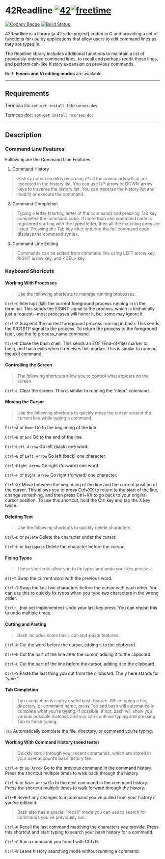 # 42Readline [![42](https://i.imgur.com/9NXfcit.jpg)](i.imgur.com/9NXfcit.jpg)[![freetime](https://i.imgur.com/8IcDLkc.png)](i.imgur.com/8IcDLkc.png)

[![Codacy Badge](https://api.codacy.com/project/badge/Grade/7924aebdcf304c2c8b6553ab4cfb03e6)](https://www.codacy.com/manual/antoinepaulbarthelemy/42Readline?utm_source=github.com&amp;utm_medium=referral&amp;utm_content=Ant0wan/42Readline&amp;utm_campaign=Badge_Grade) [![Build Status](https://travis-ci.com/Ant0wan/42Readline.svg?branch=master)](https://travis-ci.com/Ant0wan/42Readline)

42Readline is a library [a 42 side-project] coded in C and providing a set of functions for use by applications that allow users to edit command lines as they are typed in.

The Readline library includes additional functions to maintain a list of previously-entered command lines, to recall and perhaps reedit those lines, and perform csh-like history expansion on previous commands.

Both **Emacs and Vi editing modes** are available.

---

## Requirements

Termcap lib:
`apt-get install libncurses-dev`

Termcap doc:
`apt-get install ncurses-doc`

---

## Description

### Command Line Features

Following are the Command Line Features :

1. Command History

> History option enables recording of all the commands which are executed in the history list. You can use UP-arrow or DOWN-arrow keys to traverse the history list. You can traverse the history list and modify or execute the command.


2. Command Completion

> Typing a letter (starting letter of the command) and pressing Tab key completes the command code. If more than one command code is registered starting with the typed letter, then all the matching ones are listed. Pressing the Tab key after entering the full command code displays the command syntax.


3. Command Line Editing

> Commands can be edited from command line using LEFT arrow key, RIGHT arrow key, and \<DEL\> key.


### Keyboard Shortcuts

#### Working With Processes

> Use the following shortcuts to manage running processes.

`Ctrl+C` Interrupt (kill) the current foreground process running in in the terminal. This sends the SIGINT signal to the process, which is technically just a request—most processes will honor it, but some may ignore it.

`Ctrl+Z` Suspend the current foreground process running in bash. This sends the SIGTSTP signal to the process. To return the process to the foreground later, use the fg process_name command.

`Ctrl+D` Close the bash shell. This sends an EOF (End-of-file) marker to bash, and bash exits when it receives this marker. This is similar to running the exit command.


#### Controlling the Screen

> The following shortcuts allow you to control what appears on the screen.

`Ctrl+L` Clear the screen. This is similar to running the “clear” command.


#### Moving the Cursor

> Use the following shortcuts to quickly move the cursor around the current line while typing a command.

`Ctrl+A` or `Home` Go to the beginning of the line.

`Ctrl+E` or `End` Go to the end of the line.

`Ctrl+Left Arrow` Go left (back) one word.

`Ctrl+B` of `Left Arrow` Go left (back) one character.

`Ctrl+Right Arrow` Go right (forward) one word.

`Ctrl+F` of `Right Arrow` Go right (forward) one character.

`Ctrl+XX` Move between the beginning of the line and the current position of the cursor. This allows you to press Ctrl+XX to return to the start of the line, change something, and then press Ctrl+XX to go back to your original cursor position. To use this shortcut, hold the Ctrl key and tap the X key twice.


#### Deleting Text

> Use the following shortcuts to quickly delete characters.

`Ctrl+D` or `Delete` Delete the character under the cursor.

`Ctrl+H` or `Backspace` Delete the character before the cursor.


#### Fixing Typos

> These shortcuts allow you to fix typos and undo your key presses.

`Alt+T` Swap the current word with the previous word.

`Ctrl+T` Swap the last two characters before the cursor with each other. You can use this to quickly fix typos when you type two characters in the wrong order.

`Ctrl+_` (not yet implemented) Undo your last key press. You can repeat this to undo multiple times.


#### Cutting and Pasting

> Bash includes some basic cut-and-paste features.

`Ctrl+W` Cut the word before the cursor, adding it to the clipboard.

`Ctrl+K` Cut the part of the line after the cursor, adding it to the clipboard.

`Ctrl+U` Cut the part of the line before the cursor, adding it to the clipboard.

`Ctrl+Y` Paste the last thing you cut from the clipboard. The y here stands for “yank”.


#### Tab Completion

> Tab completion is a very useful bash feature. While typing a file, directory, or command name, press Tab and bash will automatically complete what you’re typing, if possible. If not, bash will show you various possible matches and you can continue typing and pressing Tab to finish typing.

`Tab` Automatically complete the file, directory, or command you’re typing.


#### Working With Command History (need tests)

> Quickly scroll through your recent commands, which are stored in your user account’s bash history file.

`Ctrl+P` or `Up Arrow` Go to the previous command in the command history. Press the shortcut multiple times to walk back through the history.

`Ctrl+N` or `Down Arrow` Go to the next command in the command history. Press the shortcut multiple times to walk forward through the history.

`Alt+R` Revert any changes to a command you’ve pulled from your history if you’ve edited it.

> Bash also has a special “recall” mode you can use to search for commands you’ve previously run.

`Ctrl+R` Recall the last command matching the characters you provide. Press this shortcut and start typing to search your bash history for a command.

`Ctrl+O` Run a command you found with Ctrl+R.

`Ctrl+G` Leave history searching mode without running a command.
